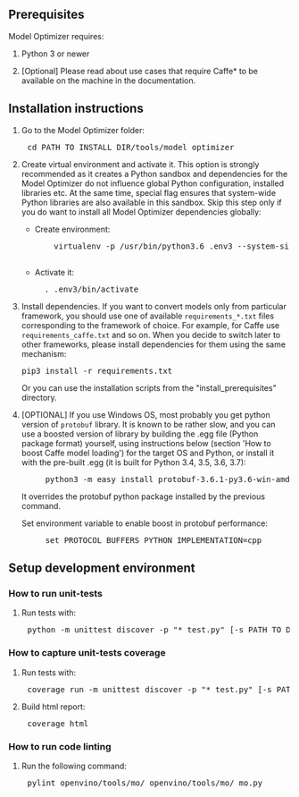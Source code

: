 ## Prerequisites

Model Optimizer requires:

1. Python 3 or newer

2. [Optional] Please read about use cases that require Caffe\* to be available on the machine in the documentation.

## Installation instructions

1. Go to the Model Optimizer folder:
<pre>
    cd PATH_TO_INSTALL_DIR/tools/model_optimizer
</pre>

2. Create virtual environment and activate it. This option is strongly recommended as it creates a Python sandbox and
   dependencies for the Model Optimizer do not influence global Python configuration, installed libraries etc. At the
   same time, special flag ensures that system-wide Python libraries are also available in this sandbox. Skip this
   step only if you do want to install all Model Optimizer dependencies globally:

    * Create environment:
        <pre>
          virtualenv -p /usr/bin/python3.6 .env3 --system-site-packages
        </pre>
    * Activate it:
      <pre>
        . .env3/bin/activate
      </pre>
3. Install dependencies. If you want to convert models only from particular framework, you should use one of
   available <code>requirements_\*.txt</code> files corresponding to the framework of choice. For example, for Caffe
   use <code>requirements_caffe.txt</code> and so on. When you decide to switch later to other frameworks, please
   install dependencies for them using the same mechanism:
   <pre>
   pip3 install -r requirements.txt
   </pre>
   Or you can use the installation scripts from the "install_prerequisites" directory.

4. [OPTIONAL] If you use Windows OS, most probably you get python version of `protobuf` library. It is known to be rather slow,
   and you can use a boosted version of library by building the .egg file (Python package format) yourself,
   using instructions below (section 'How to boost Caffe model loading') for the target OS and Python, or install it
   with the pre-built .egg (it is built for Python 3.4, 3.5, 3.6, 3.7):
   <pre>
        python3 -m easy_install protobuf-3.6.1-py3.6-win-amd64.egg
   </pre>

   It overrides the protobuf python package installed by the previous command.

   Set environment variable to enable boost in protobuf performance:
   <pre>
        set PROTOCOL_BUFFERS_PYTHON_IMPLEMENTATION=cpp
   </pre>


## Setup development environment

### How to run unit-tests

1. Run tests with:
<pre>
    python -m unittest discover -p "*_test.py" [-s PATH_TO_DIR]
</pre>

### How to capture unit-tests coverage

1. Run tests with:
<pre>
    coverage run -m unittest discover -p "*_test.py" [-s PATH_TO_DIR]
</pre>

2. Build html report:
<pre>
    coverage html
</pre>

### How to run code linting

1. Run the following command:
<pre>
    pylint openvino/tools/mo/ openvino/tools/mo/ mo.py
</pre>

